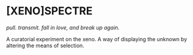 # __[XENO]SPECTRE__

_pull. transmit. fall in love, and break up again._

A curatorial experiment on the xeno.
A way of displaying the unknown by altering the means of selection. 

